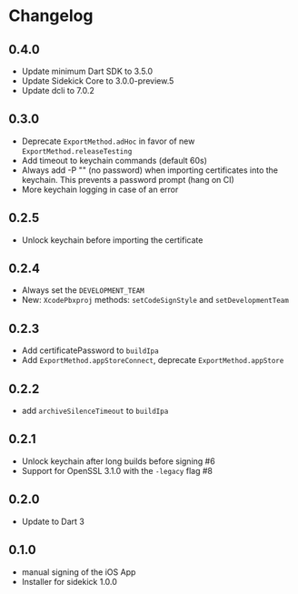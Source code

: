# Changelog

## 0.4.0
- Update minimum Dart SDK to 3.5.0
- Update Sidekick Core to 3.0.0-preview.5
- Update dcli to 7.0.2

## 0.3.0
- Deprecate `ExportMethod.adHoc` in favor of new `ExportMethod.releaseTesting`
- Add timeout to keychain commands (default 60s)
- Always add -P "" (no password) when importing certificates into the keychain. This prevents a password prompt (hang on CI)
- More keychain logging in case of an error

## 0.2.5
- Unlock keychain before importing the certificate

## 0.2.4

- Always set the `DEVELOPMENT_TEAM`
- New: `XcodePbxproj` methods: `setCodeSignStyle` and `setDevelopmentTeam`

## 0.2.3

- Add certificatePassword to `buildIpa`
- Add `ExportMethod.appStoreConnect`, deprecate `ExportMethod.appStore`

## 0.2.2

- add `archiveSilenceTimeout` to `buildIpa`

## 0.2.1

- Unlock keychain after long builds before signing #6
- Support for OpenSSL 3.1.0 with the `-legacy` flag #8

## 0.2.0

- Update to Dart 3

## 0.1.0

- manual signing of the iOS App
- Installer for sidekick 1.0.0